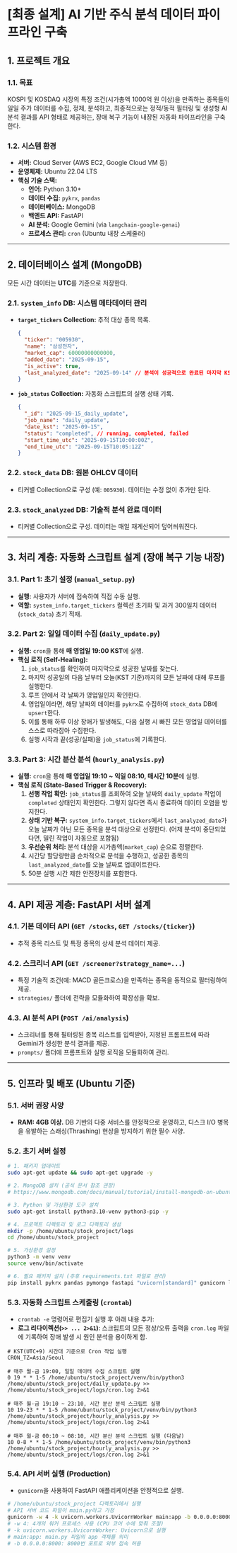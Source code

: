 # **[최종 설계] AI 기반 주식 분석 데이터 파이프라인 구축**

## **1. 프로젝트 개요**

### **1.1. 목표**
KOSPI 및 KOSDAQ 시장의 특정 조건(시가총액 1000억 원 이상)을 만족하는 종목들의 일일 주가 데이터를 수집, 정제, 분석하고, 최종적으로는 정적/동적 필터링 및 생성형 AI 분석 결과를 API 형태로 제공하는, 장애 복구 기능이 내장된 자동화 파이프라인을 구축한다.

### **1.2. 시스템 환경**
- **서버:** Cloud Server (AWS EC2, Google Cloud VM 등)
- **운영체제:** Ubuntu 22.04 LTS
- **핵심 기술 스택:**
  - **언어:** Python 3.10+
  - **데이터 수집:** `pykrx`, `pandas`
  - **데이터베이스:** MongoDB
  - **백엔드 API:** FastAPI
  - **AI 분석:** Google Gemini (via `langchain-google-genai`)
  - **프로세스 관리:** `cron` (Ubuntu 내장 스케줄러)

---

## **2. 데이터베이스 설계 (MongoDB)**

모든 시간 데이터는 **UTC**를 기준으로 저장한다.

### **2.1. `system_info` DB: 시스템 메타데이터 관리**
- **`target_tickers` Collection:** 추적 대상 종목 목록.
  ```json
  {
    "ticker": "005930",
    "name": "삼성전자",
    "market_cap": 60000000000000,
    "added_date": "2025-09-15",
    "is_active": true,
    "last_analyzed_date": "2025-09-14" // 분석이 성공적으로 완료된 마지막 KST 날짜
  }
  ```
- **`job_status` Collection:** 자동화 스크립트의 실행 상태 기록.
  ```json
  {
    "_id": "2025-09-15_daily_update",
    "job_name": "daily_update",
    "date_kst": "2025-09-15",
    "status": "completed", // running, completed, failed
    "start_time_utc": "2025-09-15T10:00:00Z",
    "end_time_utc": "2025-09-15T10:05:12Z"
  }
  ```

### **2.2. `stock_data` DB: 원본 OHLCV 데이터**
- 티커별 Collection으로 구성 (예: `005930`). 데이터는 수정 없이 추가만 된다.

### **2.3. `stock_analyzed` DB: 기술적 분석 완료 데이터**
- 티커별 Collection으로 구성. 데이터는 매일 재계산되어 덮어씌워진다.

---

## **3. 처리 계층: 자동화 스크립트 설계 (장애 복구 기능 내장)**

### **3.1. Part 1: 초기 설정 (`manual_setup.py`)**
- **실행:** 사용자가 서버에 접속하여 직접 수동 실행.
- **역할:** `system_info.target_tickers` 컬렉션 초기화 및 과거 300일치 데이터(`stock_data`) 초기 적재.

### **3.2. Part 2: 일일 데이터 수집 (`daily_update.py`)**
- **실행:** `cron`을 통해 **매 영업일 19:00 KST**에 실행.
- **핵심 로직 (Self-Healing):**
    1.  `job_status`를 확인하여 마지막으로 성공한 날짜를 찾는다.
    2.  마지막 성공일의 다음 날부터 오늘(KST 기준)까지의 모든 날짜에 대해 루프를 실행한다.
    3.  루프 안에서 각 날짜가 영업일인지 확인한다.
    4.  영업일이라면, 해당 날짜의 데이터를 `pykrx`로 수집하여 `stock_data` DB에 `upsert`한다.
    5.  이를 통해 하루 이상 장애가 발생해도, 다음 실행 시 빠진 모든 영업일 데이터를 스스로 따라잡아 수집한다.
    6.  실행 시작과 끝(성공/실패)을 `job_status`에 기록한다.

### **3.3. Part 3: 시간 분산 분석 (`hourly_analysis.py`)**
- **실행:** `cron`을 통해 **매 영업일 19:10 ~ 익일 08:10, 매시간 10분**에 실행.
- **핵심 로직 (State-Based Trigger & Recovery):**
    1.  **선행 작업 확인:** `job_status`를 조회하여 오늘 날짜의 `daily_update` 작업이 `completed` 상태인지 확인한다. 그렇지 않다면 즉시 종료하여 데이터 오염을 방지한다.
    2.  **상태 기반 복구:** `system_info.target_tickers`에서 `last_analyzed_date`가 오늘 날짜가 아닌 모든 종목을 분석 대상으로 선정한다. (어제 분석이 중단되었다면, 밀린 작업이 자동으로 포함됨)
    3.  **우선순위 처리:** 분석 대상을 시가총액(`market_cap`) 순으로 정렬한다.
    4.  시간당 할당량만큼 순차적으로 분석을 수행하고, 성공한 종목의 `last_analyzed_date`를 오늘 날짜로 업데이트한다.
    5.  50분 실행 시간 제한 안전장치를 포함한다.

---

## **4. API 제공 계층: FastAPI 서버 설계**

### **4.1. 기본 데이터 API (`GET /stocks`, `GET /stocks/{ticker}`)**
- 추적 종목 리스트 및 특정 종목의 상세 분석 데이터 제공.

### **4.2. 스크리너 API (`GET /screener?strategy_name=...`)**
- 특정 기술적 조건(예: MACD 골든크로스)을 만족하는 종목을 동적으로 필터링하여 제공.
- `strategies/` 폴더에 전략을 모듈화하여 확장성을 확보.

### **4.3. AI 분석 API (`POST /ai/analysis`)**
- 스크리너를 통해 필터링된 종목 리스트를 입력받아, 지정된 프롬프트에 따라 Gemini가 생성한 분석 결과를 제공.
- `prompts/` 폴더에 프롬프트와 실행 로직을 모듈화하여 관리.

---

## **5. 인프라 및 배포 (Ubuntu 기준)**

### **5.1. 서버 권장 사양**
- **RAM: 4GB 이상.** DB 기반의 다중 서비스를 안정적으로 운영하고, 디스크 I/O 병목을 유발하는 스래싱(Thrashing) 현상을 방지하기 위한 필수 사양.

### **5.2. 초기 서버 설정**
```bash
# 1. 패키지 업데이트
sudo apt-get update && sudo apt-get upgrade -y

# 2. MongoDB 설치 (공식 문서 참조 권장)
# https://www.mongodb.com/docs/manual/tutorial/install-mongodb-on-ubuntu/

# 3. Python 및 가상환경 도구 설치
sudo apt-get install python3.10-venv python3-pip -y

# 4. 프로젝트 디렉토리 및 로그 디렉토리 생성
mkdir -p /home/ubuntu/stock_project/logs
cd /home/ubuntu/stock_project

# 5. 가상환경 설정
python3 -m venv venv
source venv/bin/activate

# 6. 필요 패키지 설치 (추후 requirements.txt 파일로 관리)
pip install pykrx pandas pymongo fastapi "uvicorn[standard]" gunicorn langchain-google-genai schedule
```

### **5.3. 자동화 스크립트 스케줄링 (`crontab`)**
- `crontab -e` 명령어로 편집기 실행 후 아래 내용 추가:
- **로그 리다이렉션(`>> ... 2>&1`)**: 스크립트의 모든 정상/오류 출력을 `cron.log` 파일에 기록하여 장애 발생 시 원인 분석을 용이하게 함.
```cron
# KST(UTC+9) 시간대 기준으로 Cron 작업 실행
CRON_TZ=Asia/Seoul

# 매주 월-금 19:00, 일일 데이터 수집 스크립트 실행
0 19 * * 1-5 /home/ubuntu/stock_project/venv/bin/python3 /home/ubuntu/stock_project/daily_update.py >> /home/ubuntu/stock_project/logs/cron.log 2>&1

# 매주 월-금 19:10 ~ 23:10, 시간 분산 분석 스크립트 실행
10 19-23 * * 1-5 /home/ubuntu/stock_project/venv/bin/python3 /home/ubuntu/stock_project/hourly_analysis.py >> /home/ubuntu/stock_project/logs/cron.log 2>&1

# 매주 월-금 00:10 ~ 08:10, 시간 분산 분석 스크립트 실행 (다음날)
10 0-8 * * 1-5 /home/ubuntu/stock_project/venv/bin/python3 /home/ubuntu/stock_project/hourly_analysis.py >> /home/ubuntu/stock_project/logs/cron.log 2>&1
```

### **5.4. API 서버 실행 (Production)**
- `gunicorn`을 사용하여 FastAPI 애플리케이션을 안정적으로 실행.
```bash
# /home/ubuntu/stock_project 디렉토리에서 실행
# API 서버 코드 파일이 main.py라고 가정
gunicorn -w 4 -k uvicorn.workers.UvicornWorker main:app -b 0.0.0.0:8000
# -w 4: 4개의 워커 프로세스 사용 (CPU 코어 수에 맞춰 조절)
# -k uvicorn.workers.UvicornWorker: Uvicorn으로 실행
# main:app: main.py 파일의 app 객체를 의미
# -b 0.0.0.0:8000: 8000번 포트로 외부 접속 허용
```